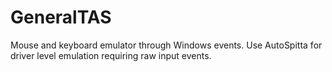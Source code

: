 # GeneralTAS

Mouse and keyboard emulator through Windows events. Use AutoSpitta for driver level emulation requiring raw input events.
